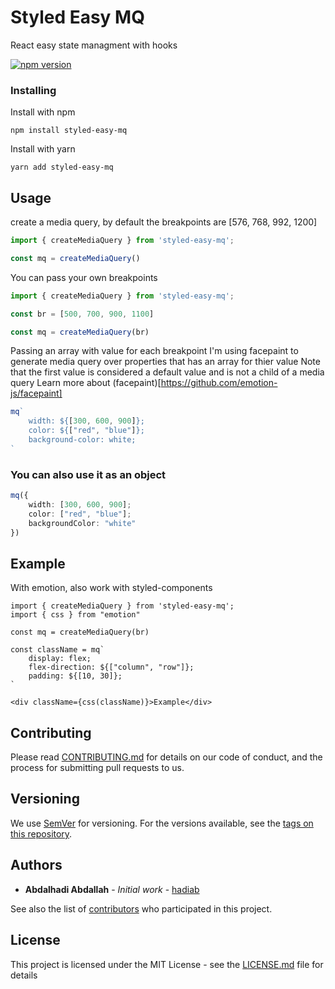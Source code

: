 # Styled Easy MQ

React easy state managment with hooks

[![npm version](https://img.shields.io/npm/v/reaxy.svg)](https://www.npmjs.com/package/reaxy)

### Installing

Install with npm

```
npm install styled-easy-mq
```

Install with yarn

```
yarn add styled-easy-mq
```

## Usage

create a media query, by default the breakpoints are [576, 768, 992, 1200]

```ts
import { createMediaQuery } from 'styled-easy-mq';

const mq = createMediaQuery()
```

You can pass your own breakpoints

```ts
import { createMediaQuery } from 'styled-easy-mq';

const br = [500, 700, 900, 1100]

const mq = createMediaQuery(br)
```

Passing an array with value for each breakpoint
I'm using facepaint to generate media query over properties that has an array for thier value
Note that the first value is considered a default value and is not a child of a media query
Learn more about (facepaint)[https://github.com/emotion-js/facepaint]

```ts
mq`
	width: ${[300, 600, 900]};
	color: ${["red", "blue"]};
	background-color: white;
`
```

### You can also use it as an object

```ts
mq({
	width: [300, 600, 900];
	color: ["red", "blue"];
	backgroundColor: "white"
})
```

## Example

With emotion, also work with styled-components

```tsx
import { createMediaQuery } from 'styled-easy-mq';
import { css } from "emotion"

const mq = createMediaQuery(br)

const className = mq`
	display: flex;
	flex-direction: ${["column", "row"]};
	padding: ${[10, 30]};
`

<div className={css(className)}>Example</div>
```

## Contributing

Please read [CONTRIBUTING.md](https://gist.github.com/PurpleBooth/b24679402957c63ec426) for details on our code of conduct, and the process for submitting pull requests to us.

## Versioning

We use [SemVer](http://semver.org/) for versioning. For the versions available, see the [tags on this repository](https://github.com/your/project/tags).

## Authors

* **Abdalhadi Abdallah** - *Initial work* - [hadiab](https://github.com/hadiab)

See also the list of [contributors](https://github.com/your/project/contributors) who participated in this project.

## License

This project is licensed under the MIT License - see the [LICENSE.md](LICENSE.md) file for details